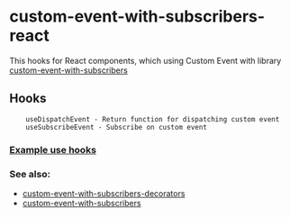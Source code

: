 # custom-event-with-subscribers-react

This hooks for React components, which using Custom Event with library [custom-event-with-subscribers](https://www.npmjs.com/package/custom-event-with-subscribers)

## Hooks
```
    useDispatchEvent - Return function for dispatching custom event
    useSubscribeEvent - Subscribe on custom event
```

### [Example use hooks](https://github.com/Sasha-Zayets/custom-event-with-subscribers-react/tree/master/example)

### See also:
* [custom-event-with-subscribers-decorators](https://www.npmjs.com/package/custom-event-with-subscribers-decorators)
* [custom-event-with-subscribers](https://www.npmjs.com/package/custom-event-with-subscribers)
